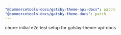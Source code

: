 ```yaml
---
"@commercetools-docs/gatsby-theme-api-docs": patch
"@commercetools-docs/gatsby-theme-docs": patch
---
```


chore: initial e2e test setup for gatsby-theme-api-docs
